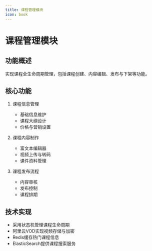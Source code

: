 ```yaml
---
title: 课程管理模块
icon: book
---
```


# 课程管理模块

## 功能概述
实现课程全生命周期管理，包括课程创建、内容编辑、发布与下架等功能。

## 核心功能
1. 课程信息管理
   - 基础信息维护
   - 课程大纲设计
   - 价格与营销设置

2. 课程内容制作
   - 富文本编辑器
   - 视频上传与转码
   - 课件资料管理

3. 课程发布流程
   - 内容审核
   - 发布控制
   - 课程排期

## 技术实现
- 采用状态机管理课程生命周期
- 阿里云VOD实现视频存储与加密
- Redis缓存热门课程信息
- ElasticSearch提供课程搜索服务 